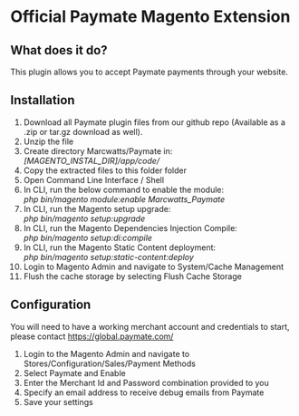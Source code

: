 # Official Paymate Magento Extension

## What does it do?

This plugin allows you to accept Paymate payments through your website.

## Installation

<ol>
	<li> Download all Paymate plugin files from our github repo  (Available as a .zip or tar.gz download as well). </li>
	<li> Unzip the file </li>
	<li> Create directory Marcwatts/Paymate in: <br/> <em>[MAGENTO_INSTAL_DIR]/app/code/</em></li>
	<li> Copy the extracted files to this folder folder </li>
	<li> Open Command Line Interface / Shell </li>
	<li> In CLI, run the below command to enable the module: <br/> <em>php bin/magento module:enable Marcwatts_Paymate</em> </li>
	<li> In CLI, run the Magento setup upgrade: <br/> <em>php bin/magento setup:upgrade</em> </li>
	<li> In CLI, run the Magento Dependencies Injection Compile: <br/> <em>php bin/magento setup:di:compile</em> </li>
	<li> In CLI, run the Magento Static Content deployment: <br/> <em>php bin/magento setup:static-content:deploy</em> </li>
	<li> Login to Magento Admin and navigate to System/Cache Management </li>
	<li> Flush the cache storage by selecting Flush Cache Storage </li>
</ol>

## Configuration

You will need to have a working merchant account and credentials to start, please contact https://global.paymate.com/

<ol>
	<li> Login to the Magento Admin and navigate to Stores/Configuration/Sales/Payment Methods</li>
	<li> Select Paymate and Enable</li>
	<li> Enter the Merchant Id and Password combination provided to you</li>
	<li> Specify an email address to receive debug emails from Paymate </li>
	<li> Save your settings</li>
</ol>